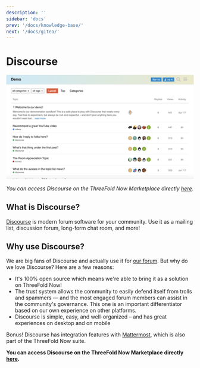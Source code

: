```yaml
---
description: ''
sidebar: 'docs'
prev: '/docs/knowledge-base/'
next: '/docs/gitea/'
---
```


# Discourse

![](./img/discourse.png)

*You can access Discourse on the ThreeFold Now Marketplace directly [here](https://marketplace.threefold.io/marketplace/#/solutions/discourse).*

## What is Discourse?

[Discourse](https://www.discourse.org/) is modern forum software for your community. Use it as a mailing list, discussion forum, long-form chat room, and more!

## Why use Discourse?

We are big fans of Discourse and actually use it for [our forum](https://forum.threefold.io). But why do we love Discourse? Here are a few reasons:

- It's 100% open source which means we're able to bring it as a solution on ThreeFold Now!
- The trust system allows the community to easily defend itself from trolls and spammers — and the most engaged forum members can assist in the community's governance. This one is an important differentiator based on our own experience on other platforms.
- Discourse is simple, easy, and well-organized – and has great experiences on desktop and on mobile

Bonus! Discourse has integration features with [Mattermost](https://mattermost.com/), which is also part of the ThreeFold Now suite.

**You can access Discourse on the ThreeFold Now Marketplace directly [here](https://marketplace.threefold.io/marketplace/#/solutions/discourse).**
